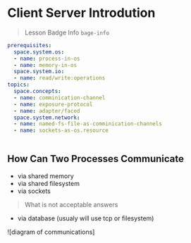 # Client Server Introdution

> Lesson Badge Info `bage-info`

```yaml
prerequisites:
  space.system.os:
  - name: process-in-os
  - name: memory-in-os
  space.system.io:
  - name: read/write:operations
topics:
  space.concepts:
  - name: comminication-channel
  - name: exposure-protocol
  - name: adapter/faced
  space.system.network:
  - name: named-fs-file-as-comminication-channels
  - name: sockets-as-os.resource
  
```

## How Can Two Processes Communicate

- via shared memory
- via shared filesystem
- via sockets

> What is not acceptable answers

- via database (usualy will use tcp or filesystem)

![diagram of communications]